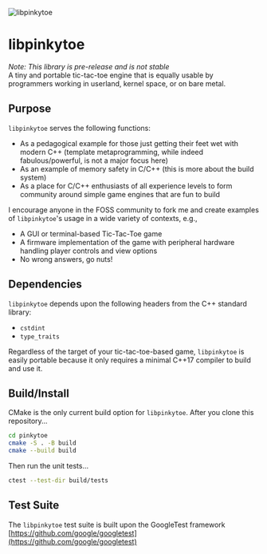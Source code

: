![libpinkytoe](https://github.com/islandu/pinkytoe/blob/main/.github/images/mascot.png)

# libpinkytoe
_Note: This library is pre-release and is not stable_  
A tiny and portable tic-tac-toe engine that is equally usable by programmers working in userland, kernel space, or on bare metal.

## Purpose
`libpinkytoe` serves the following functions:
- As a pedagogical example for those just getting their feet wet with modern C++ (template metaprogramming, while indeed fabulous/powerful, is not a major focus here)
- As an example of memory safety in C/C++ (this is more about the build system)
- As a place for C/C++ enthusiasts of all experience levels to form community around simple game engines that are fun to build

I encourage anyone in the FOSS community to fork me and create examples of `libpinkytoe`'s usage in a wide variety of contexts, e.g.,
- A GUI or terminal-based Tic-Tac-Toe game
- A firmware implementation of the game with peripheral hardware handling player controls and view options
- No wrong answers, go nuts!

## Dependencies
`libpinkytoe` depends upon the following headers from the C++ standard library:
- `cstdint`
- `type_traits`

Regardless of the target of your tic-tac-toe-based game, `libpinkytoe` is easily portable because it only requires a minimal C++17 compiler to build and use it.

## Build/Install
CMake is the only current build option for `libpinkytoe`. After you clone this repository...
```bash
cd pinkytoe
cmake -S . -B build
cmake --build build
```

Then run the unit tests...

```bash
ctest --test-dir build/tests
```

## Test Suite
The `libpinkytoe` test suite is built upon the GoogleTest framework [https://github.com/google/googletest](https://github.com/google/googletest)
